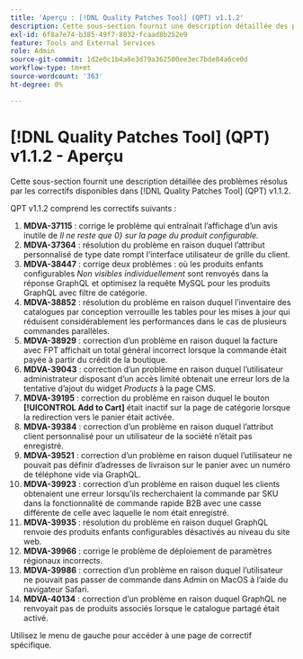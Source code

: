 ```yaml
---
title: 'Aperçu : [!DNL Quality Patches Tool] (QPT) v1.1.2'
description: Cette sous-section fournit une description détaillée des problèmes résolus par les correctifs disponibles dans [!DNL Quality Patches Tool] (QPT) v1.1.2.
exl-id: 6f8a7e74-b385-49f7-8032-fcaad8b252e9
feature: Tools and External Services
role: Admin
source-git-commit: 1d2e0c1b4a8e3d79a362500ee3ec7bde84a6ce0d
workflow-type: tm+mt
source-wordcount: '363'
ht-degree: 0%

---
```


# [!DNL Quality Patches Tool] (QPT) v1.1.2 - Aperçu

Cette sous-section fournit une description détaillée des problèmes résolus par les correctifs disponibles dans [!DNL Quality Patches Tool] (QPT) v1.1.2.

QPT v1.1.2 comprend les correctifs suivants :

1. **MDVA-37115** : corrige le problème qui entraînait l’affichage d’un avis inutile de *Il ne reste que 0&rbrace; sur la page du produit configurable.*
1. **MDVA-37364** : résolution du problème en raison duquel l’attribut personnalisé de type date rompt l’interface utilisateur de grille du client.
1. **MDVA-38447** : corrige deux problèmes : où les produits enfants configurables *Non visibles individuellement* sont renvoyés dans la réponse GraphQL et optimisez la requête MySQL pour les produits GraphQL avec filtre de catégorie.
1. **MDVA-38852** : résolution du problème en raison duquel l’inventaire des catalogues par conception verrouille les tables pour les mises à jour qui réduisent considérablement les performances dans le cas de plusieurs commandes parallèles.
1. **MDVA-38929** : correction d’un problème en raison duquel la facture avec FPT affichait un total général incorrect lorsque la commande était payée à partir du crédit de la boutique.
1. **MDVA-39043** : correction d’un problème en raison duquel l’utilisateur administrateur disposant d’un accès limité obtenait une erreur lors de la tentative d’ajout du widget *Products* à la page CMS.
1. **MDVA-39195** : correction du problème en raison duquel le bouton **[!UICONTROL Add to Cart]** était inactif sur la page de catégorie lorsque la redirection vers le panier était activée.
1. **MDVA-39384** : correction d’un problème en raison duquel l’attribut client personnalisé pour un utilisateur de la société n’était pas enregistré.
1. **MDVA-39521** : correction d’un problème en raison duquel l’utilisateur ne pouvait pas définir d’adresses de livraison sur le panier avec un numéro de téléphone vide via GraphQL.
1. **MDVA-39923** : correction d’un problème en raison duquel les clients obtenaient une erreur lorsqu’ils recherchaient la commande par SKU dans la fonctionnalité de commande rapide B2B avec une casse différente de celle avec laquelle le nom était enregistré.
1. **MDVA-39935** : résolution du problème en raison duquel GraphQL renvoie des produits enfants configurables désactivés au niveau du site web.
1. **MDVA-39966** : corrige le problème de déploiement de paramètres régionaux incorrects.
1. **MDVA-39986** : correction d’un problème en raison duquel l’utilisateur ne pouvait pas passer de commande dans Admin on MacOS à l’aide du navigateur Safari.
1. **MDVA-40134** : correction d’un problème en raison duquel GraphQL ne renvoyait pas de produits associés lorsque le catalogue partagé était activé.

Utilisez le menu de gauche pour accéder à une page de correctif spécifique.
